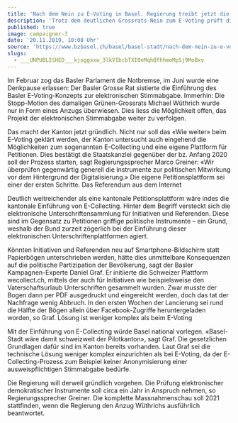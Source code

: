 ```yaml
---
title: 'Nach dem Nein zu E-Voting in Basel. Regierung treibt jetzt die digitale Unterschriftensammlung voran'
description: 'Trotz dem deutlichen Grossrats-Nein zum E-Voting prüft die Basler Regierung die Einführung von digitalen Unterschriftensammlungen für Initiativen und Referenden. Zudem erwägt sie den Aufbau einer eigenen Plattform für Petitionen.'
published: true
image: campaigner-3
date: '20.11.2019, 10:08 Uhr'
source: 'https://www.bzbasel.ch/basel/basel-stadt/nach-dem-nein-zu-e-voting-in-basel-regierung-treibt-jetzt-die-digitale-unterschriftensammlung-voran-135995141'
slugs:
  - ___UNPUBLISHED___kjoggsxw_3lkVIbcbTXI0eMqhQfhhmoMpSj9MoBxv
---
```


Im Februar zog das Basler Parlament die Notbremse, im Juni wurde eine Denkpause erlassen: Der Basler Grosse Rat sistierte die Einführung des Basler E-Voting-Konzepts zur elektronischen Stimmabgabe. Immerhin: Die Stopp-Motion des damaligen Grünen-Grossrats Michael Wüthrich wurde nur in Form eines Anzugs überwiesen. Dies liess die Möglichkeit offen, das Projekt der elektronischen Stimmabgabe weiter zu verfolgen.

Das macht der Kanton jetzt gründlich. Nicht nur soll das «Wie weiter» beim E-Voting geklärt werden, der Kanton untersucht auch eingehend die Möglichkeiten zum sogenannten E-Collecting und eine eigene Plattform für Petitionen. Dies bestätigt die Staatskanzlei gegenüber der bz. Anfang 2020 soll der Prozess starten, sagt Regierungssprecher Marco Greiner: «Wir überprüfen gegenwärtig generell die Instrumente zur politischen Mitwirkung vor dem Hintergrund der Digitalisierung.» Die eigene Petitionsplattform sei einer der ersten Schritte.
Das Referendum aus dem Internet

Deutlich weitreichender als eine kantonale Petitionsplattform wäre indes die kantonale Einführung von E-Collecting. Hinter dem Begriff versteckt sich die elektronische Unterschriftensammlung für Initiativen und Referenden. Diese sind im Gegensatz zu Petitionen griffige politische Instrumente – ein Grund, weshalb der Bund zurzeit zögerlich bei der Einführung dieser elektronischen Unterschriftenplattformen agiert.

Könnten Initiativen und Referenden neu auf Smartphone-Bildschirm statt Papierbögen unterschrieben werden, hätte dies unmittelbare Konsequenzen auf die politische Partizipation der Bevölkerung, sagt der Basler Kampagnen-Experte Daniel Graf. Er initiierte die Schweizer Plattform wecollect.ch, mittels der auch für Initiativen wie beispielsweise den Vaterschaftsurlaub Unterschriften gesammelt wurden. Zwar musste der Bogen dann per PDF ausgedruckt und eingereicht werden, doch das tat der Nachfrage wenig Abbruch. In den ersten Wochen der Lancierung sei rund die Hälfte der Bögen allein über Facebook-Zugriffe heruntergeladen worden, so Graf.
Lösung ist weniger komplex als beim E-Voting

Mit der Einführung von E-Collecting würde Basel national vorlegen. «Basel-Stadt wäre damit schweizweit der Pilotkanton», sagt Graf. Die gesetzlichen Grundlagen dafür sind im Kanton bereits vorhanden. Laut Graf sei die technische Lösung weniger komplex einzurichten als bei E-Voting, da der E-Collecting-Prozess zum Beispiel keiner Anonymisierung einer ausweispflichtigen Stimmabgabe bedürfe.

Die Regierung will derweil gründlich vorgehen. Die Prüfung elektronischer demokratischer Instrumente soll circa ein Jahr in Anspruch nehmen, so Regierungssprecher Greiner. Die komplette Massnahmenschau soll 2021 stattfinden, wenn die Regierung den Anzug Wüthrichs ausführlich beantwortet.
